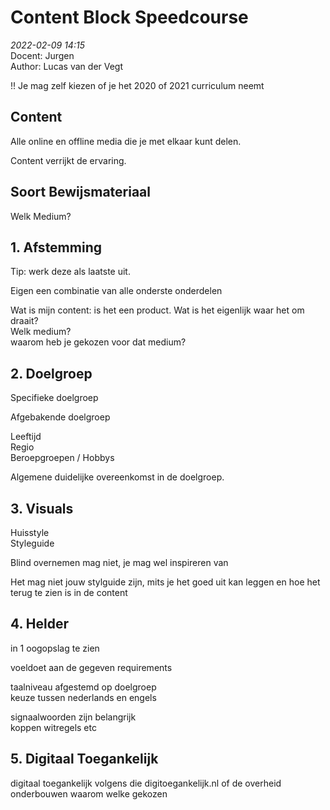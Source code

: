 # Content Block Speedcourse
*2022-02-09 14:15*   
Docent: Jurgen    
Author: Lucas van der Vegt   

!! Je mag zelf kiezen of je het 2020 of 2021 curriculum neemt

## Content 

Alle online en offline media die je met elkaar kunt delen.

Content verrijkt de ervaring.

## Soort Bewijsmateriaal

Welk Medium?

## 1. Afstemming
Tip: werk deze als laatste uit.

Eigen een combinatie van alle onderste onderdelen

Wat is mijn content: is het een product. Wat is het eigenlijk waar het om draait?  
Welk medium?  
waarom heb je gekozen voor dat medium?  


## 2. Doelgroep 
Specifieke doelgroep

Afgebakende doelgroep  

Leeftijd  
Regio  
Beroepgroepen / Hobbys  

Algemene duidelijke overeenkomst in de doelgroep.  

## 3. Visuals
Huisstyle  
Styleguide  

Blind overnemen mag niet, je mag wel inspireren van  

Het mag niet jouw stylguide zijn, mits je het goed uit kan leggen en hoe het terug te zien is in de content

## 4. Helder
in 1 oogopslag te zien

voeldoet aan de gegeven requirements

taalniveau afgestemd op doelgroep  
keuze tussen nederlands en engels

signaalwoorden zijn belangrijk  
koppen witregels etc


## 5. Digitaal Toegankelijk

digitaal toegankelijk volgens die digitoegankelijk.nl of de overheid  
onderbouwen waarom welke gekozen 